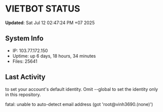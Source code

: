 # VIETBOT STATUS
**Updated**: Sat Jul 12 02:47:24 PM +07 2025

## System Info
- IP: 103.77.172.150
- Uptime: up 6 days, 18 hours, 34 minutes
- Files: 25641

## Last Activity

to set your account's default identity.
Omit --global to set the identity only in this repository.

fatal: unable to auto-detect email address (got 'root@vinh3690.(none)')
